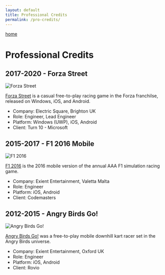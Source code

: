```yaml
---
layout: default
title: Professional Credits
permalink: /pro-credits/
---
```


<a class="back" href="https://samuelbigos.github.io">home</a>

# Professional Credits

## 2017-2020 - Forza Street

![Forza Street](../assets/pro-credits/forza-street.png "Forza Street")

[Forza Street](https://forzamotorsport.net/en-us/forza_street) is a casual free-to-play racing game in the Forza franchilse, released on Windows, iOS, and Android.

* Company: Electric Square, Brighton UK
* Role: Engineer, Lead Engineer
* Platform: Windows (UWP), iOS, Android
* Client: Turn 10 - Microsoft

## 2015-2017 - F1 2016 Mobile

![F1 2016](../assets/pro-credits/f1-2016.png "F1 2016")

[F1 2016](https://www.formula1.com/en/latest/headlines/2016/11/f1-2016-game-launches-on-mobile.html) is the 2016 mobile version of the annual AAA F1 simulation racing game.

* Company: Exient Entertainment, Valetta Malta
* Role: Engineer
* Platform: iOS, Android
* Client: Codemasters

## 2012-2015 - Angry Birds Go!

![Angry Birds Go!](../assets/pro-credits/angry-birds-go.png "Angry Birds Go!")

[Angry Birds Go!](https://angrybirds.fandom.com/wiki/Angry_Birds_Go!) was a free-to-play mobile downhill kart racer set in the Angry Birds universe.

* Company: Exient Entertainment, Oxford UK
* Role: Engineer
* Platform: iOS, Android
* Client: Rovio